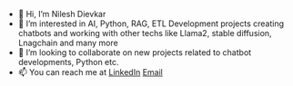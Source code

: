 - 👋 Hi, I’m Nilesh Dievkar
- 👀 I’m interested in AI, Python, RAG, ETL Development projects creating chatbots and working with other techs like Llama2, stable diffusion, Lnagchain and many more
- 💞️ I’m looking to collaborate on new projects related to chatbot developments, Python etc.
- 📫 You can reach me at [LinkedIn](https://www.linkedin.com/in/nilesh-divekar-ai-rag-finetune-expert-8621b4257/) [Email](nileshlinux01@gmail.com)


<!---
nileshlin/nileshlin is a ✨ special ✨ repository because its `README.md` (this file) appears on your GitHub profile.
You can click the Preview link to take a look at your changes.
--->
